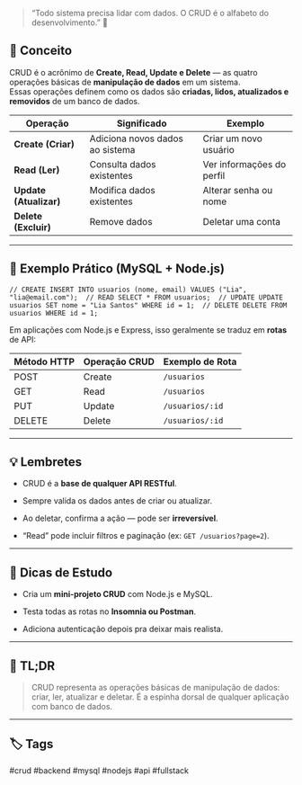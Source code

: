 
> “Todo sistema precisa lidar com dados. O CRUD é o alfabeto do desenvolvimento.” 💾

## 🧠 **Conceito**

CRUD é o acrônimo de **Create, Read, Update e Delete** — as quatro operações básicas de **manipulação de dados** em um sistema.  
Essas operações definem como os dados são **criadas, lidos, atualizados e removidos** de um banco de dados.

|Operação|Significado|Exemplo|
|---|---|---|
|**Create (Criar)**|Adiciona novos dados ao sistema|Criar um novo usuário|
|**Read (Ler)**|Consulta dados existentes|Ver informações do perfil|
|**Update (Atualizar)**|Modifica dados existentes|Alterar senha ou nome|
|**Delete (Excluir)**|Remove dados|Deletar uma conta|

---

## 💬 **Exemplo Prático (MySQL + Node.js)**

`// CREATE INSERT INTO usuarios (nome, email) VALUES ("Lia", "lia@email.com");  // READ SELECT * FROM usuarios;  // UPDATE UPDATE usuarios SET nome = "Lia Santos" WHERE id = 1;  // DELETE DELETE FROM usuarios WHERE id = 1;`

Em aplicações com Node.js e Express, isso geralmente se traduz em **rotas** de API:

|Método HTTP|Operação CRUD|Exemplo de Rota|
|---|---|---|
|POST|Create|`/usuarios`|
|GET|Read|`/usuarios`|
|PUT|Update|`/usuarios/:id`|
|DELETE|Delete|`/usuarios/:id`|

---

## 💡 **Lembretes**

- CRUD é a **base de qualquer API RESTful**.
    
- Sempre valida os dados antes de criar ou atualizar.
    
- Ao deletar, confirma a ação — pode ser **irreversível**.
    
- “Read” pode incluir filtros e paginação (ex: `GET /usuarios?page=2`).
    

---

## 💬 **Dicas de Estudo**

- Cria um **mini-projeto CRUD** com Node.js e MySQL.
    
- Testa todas as rotas no **Insomnia ou Postman**.
    
- Adiciona autenticação depois pra deixar mais realista.
    

---

## 🧾 **TL;DR**

> CRUD representa as operações básicas de manipulação de dados: criar, ler, atualizar e deletar. É a espinha dorsal de qualquer aplicação com banco de dados.

---

## 🏷️ **Tags**

#crud #backend #mysql #nodejs #api #fullstack